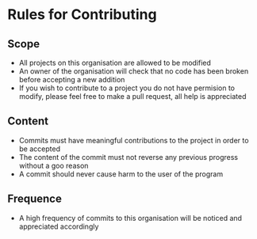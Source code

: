 # Rules for Contributing

## Scope
 - All projects on this organisation are allowed to be modified
 - An owner of the organisation will check that no code has been broken before accepting 
   a new addition
 - If you wish to contribute to a project you do not have permision to modify, please feel free
to make a pull request, all help is appreciated

## Content
  - Commits must have meaningful contributions to the project in order to be accepted
  - The content of the commit must not reverse any previous progress without a goo reason
  - A commit should never cause harm to the user of the program
  
## Frequence
  - A high frequency of commits to this organisation will be noticed and appreciated accordingly
